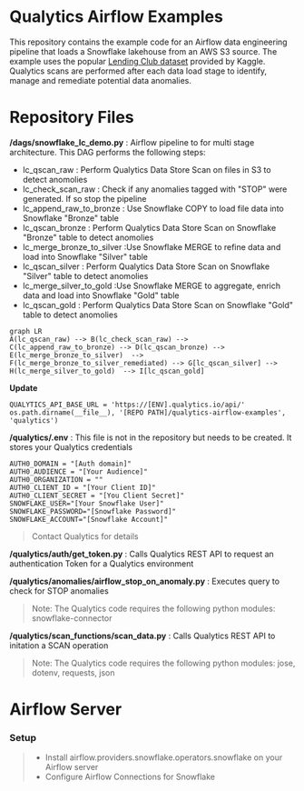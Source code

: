 # Qualytics Airflow Examples

This repository contains the example code for an Airflow data engineering pipeline that loads a Snowflake lakehouse from an AWS S3 source.  The example uses the popular [Lending Club dataset](https://www.kaggle.com/datasets/wordsforthewise/lending-club) provided by Kaggle.  Qualytics scans are performed after each data load stage to identify, manage and remediate potential data anomalies.

# Repository Files
**/dags/snowflake_lc_demo.py**  : Airflow pipeline to for multi stage architecture. 
 This DAG performs the following steps: 
 - lc_qscan_raw : Perform Qualytics Data Store Scan on files in S3 to detect anomolies
 - lc_check_scan_raw : Check if any anomalies tagged with "STOP" were generated. If so stop the pipeline
 - lc_append_raw_to_bronze : Use Snowflake COPY to load file data into Snowflake "Bronze" table
 - lc_qscan_bronze : Perform Qualytics Data Store Scan on Snowflake "Bronze" table to detect anomolies
 - lc_merge_bronze_to_silver :Use Snowflake MERGE to refine data and load into Snowflake "Silver" table
 - lc_qscan_silver : Perform Qualytics Data Store Scan on Snowflake "Silver" table to detect anomolies
 - lc_merge_silver_to_gold :Use Snowflake MERGE to aggregate, enrich data and load into Snowflake "Gold" table
 - lc_qscan_gold : Perform Qualytics Data Store Scan on Snowflake "Gold" table to detect anomolies
```mermaid
graph LR
A(lc_qscan_raw) --> B(lc_check_scan_raw) --> C(lc_append_raw_to_bronze) --> D(lc_qscan_bronze) --> E(lc_merge_bronze_to_silver)  --> F(lc_merge_bronze_to_silver_remediated) --> G[lc_qscan_silver] --> H(lc_merge_silver_to_gold)  --> I[lc_qscan_gold]
```
**Update**
  ```
  QUALYTICS_API_BASE_URL = 'https://[ENV].qualytics.io/api/'
  os.path.dirname(__file__), '[REPO PATH]/qualytics-airflow-examples', 'qualytics')
 ```

**/qualytics/.env** : This file is not in the repository but needs to be created.   It stores your Qualytics credentials
```
AUTH0_DOMAIN = "[Auth domain]"
AUTH0_AUDIENCE = "[Your Audience]"
AUTH0_ORGANIZATION = ""
AUTH0_CLIENT_ID = "[Your Client ID]"
AUTH0_CLIENT_SECRET = "[You Client Secret]"
SNOWFLAKE_USER="[Your Snowflake User]"
SNOWFLAKE_PASSWORD="[Snowflake Password]"
SNOWFLAKE_ACCOUNT="[Snowflake Account]"
```
> Contact Qualytics for details

**/qualytics/auth/get_token.py** : Calls Qualytics REST API to request an authentication Token for a Qualytics environment

**/qualytics/anomalies/airflow_stop_on_anomaly.py** : Executes query to check for STOP anomalies
>  Note: The Qualytics code requires the following python modules:  snowflake-connector

**/qualytics/scan_functions/scan_data.py** : Calls Qualytics REST API to initation a SCAN operation
>  Note: The Qualytics code requires the following python modules:  jose, dotenv, requests, json


# Airflow Server

### Setup
>  - Install airflow.providers.snowflake.operators.snowflake on your Airflow server
>  - Configure Airflow Connections for Snowflake


